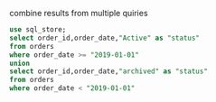combine results from multiple quiries
```sql
use sql_store;
select order_id,order_date,"Active" as "status"
from orders
where order_date >= "2019-01-01"
union
select order_id,order_date,"archived" as "status"
from orders
where order_date < "2019-01-01"
```
